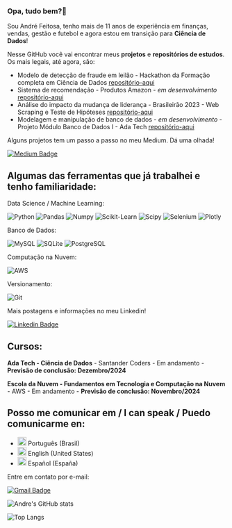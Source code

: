 ### Opa, tudo bem?👋

Sou André Feitosa, tenho mais de 11 anos de experiência em finanças, vendas, gestão e futebol e agora estou em transição para **Ciência de Dados**!

Nesse GitHub você vai encontrar meus **projetos** e **repositórios de estudos**. Os mais legais, até agora, são:
- Modelo de detecção de fraude em leilão - Hackathon da Formação completa em Ciência de Dados [repositório-aqui](https://github.com/andrefeitosa9/Deteccao-Fraude-Hackathon-FCCD)
- Sistema de recomendação - Produtos Amazon - _em desenvolvimento_ [repositório-aqui](https://github.com/andrefeitosa9/sistema-recomendacao-amazon)
- Análise do impacto da mudança de liderança - Brasileirão 2023 - Web Scraping e Teste de Hipóteses [repositório-aqui](https://github.com/andrefeitosa9/teste-hipotese-brasileirao)
- Modelagem e manipulação de banco de dados - _em desenvolvimento_ - Projeto Módulo Banco de Dados I - Ada Tech  [repositório-aqui](https://github.com/andrefeitosa9/banco-dados-restaurante)

Alguns projetos tem um passo a passo no meu Medium. Dá uma olhada! 

[![Medium Badge](https://img.shields.io/badge/@andrefeitosa9-black?style=for-the-badge&logo=medium&logoColor=white&link=https://medium.com/@andrefeitosa9)](https://medium.com/@andrefeitosa9)

## Algumas das ferramentas que já trabalhei e tenho familiaridade:

Data Science / Machine Learning:

![Python](https://img.shields.io/badge/python-3670A0?style=for-the-badge&logo=python&logoColor=white) ![Pandas](https://img.shields.io/badge/Pandas-2C2D72?style=for-the-badge&logo=pandas&logoColor=white) ![Numpy](https://img.shields.io/badge/Numpy-777BB4?style=for-the-badge&logo=numpy&logoColor=white) ![Scikit-Learn](https://img.shields.io/badge/scikit_learn-F7931E?style=for-the-badge&logo=scikit-learn&logoColor=white) ![Scipy](https://img.shields.io/badge/SciPy-654FF0?style=for-the-badge&logo=SciPy&logoColor=white) ![Selenium](https://img.shields.io/badge/selenium-43B02A?style=for-the-badge&logo=selenium&logoColor=white) ![Plotly](https://img.shields.io/badge/-Plotly-black?style=for-the-badge&logo=Plotly) 

Banco de Dados: 

![MySQL](https://img.shields.io/badge/MySQL-00000F?style=for-the-badge&logo=mysql&logoColor=white) ![SQLite](https://img.shields.io/badge/SQLite-000?style=for-the-badge&logo=sqlite&logoColor=white) ![PostgreSQL](https://img.shields.io/badge/PostgreSQL-000?style=for-the-badge&logo=postgresql&logoColor=white)

Computação na Nuvem:

![AWS](https://img.shields.io/badge/amazonwebservices-%23232F3E?style=for-the-badge&logo=amazonwebservices)

Versionamento:

![Git](https://img.shields.io/badge/GIT-E44C30?style=for-the-badge&logo=git&logoColor=white)  

Mais postagens e informações no meu Linkedin!

[![Linkedin Badge](https://img.shields.io/badge/-LinkedIn-blue?style=for-the-badge&logo=Linkedin&logoColor=white&link=www.linkedin.com/in/andrefeitosa)](www.linkedin.com/in/andrefeitosa)

## Cursos:

**Ada Tech - Ciência de Dados** - Santander Coders - Em andamento - **Previsão de conclusão: Dezembro/2024**

**Escola da Nuvem - Fundamentos em Tecnologia e Computação na Nuvem** - AWS - Em andamento - **Previsão de conclusão: Novembro/2024**

## Posso me comunicar em / I can speak / Puedo comunicarme en:

- <img src="https://upload.wikimedia.org/wikipedia/en/0/05/Flag_of_Brazil.svg" alt="Brasil" width="20"/> Português (Brasil)
- <img src="https://upload.wikimedia.org/wikipedia/en/a/a4/Flag_of_the_United_States.svg" alt="Estados Unidos" width="20"/> English (United States)
- <img src="https://upload.wikimedia.org/wikipedia/commons/9/9a/Flag_of_Spain.svg" alt="Espanha" width="20"/> Español (España)



Entre em contato por e-mail: 

[![Gmail Badge](https://img.shields.io/badge/-Gmail-c14438?style=for-the-badge&logo=Gmail&logoColor=white&link=mailto:andrefeitosa9@gmail.com)](mailto:andrefeitosa9@gmail.com)


![Andre's GitHub stats](https://github-readme-stats.vercel.app/api?username=andrefeitosa9&show_icons=true&theme=transparent) 

![Top Langs](https://github-readme-stats.vercel.app/api/top-langs/?username=andrefeitosa9&layout=compact&hide=jupyter%20notebook)

